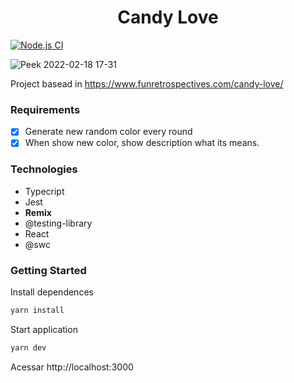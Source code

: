 <h1 align="center">Candy Love</h1>

[![Node.js CI](https://github.com/acmesquita/candy-love-remix/actions/workflows/node.js.yml/badge.svg)](https://github.com/acmesquita/candy-love-remix/actions/workflows/node.js.yml)

![Peek 2022-02-18 17-31](https://user-images.githubusercontent.com/15862643/154757076-40049d94-d78b-47a7-a6f5-fb0cb8bf1c6f.gif)


Project basead in https://www.funretrospectives.com/candy-love/

### Requirements

- [x] Generate new random color every round
- [x] When show new color, show description what its means.

### Technologies

- Typecript
- Jest
- **Remix**
- @testing-library
- React
- @swc

### Getting Started

Install dependences

```bash
yarn install
```

Start application

```bash
yarn dev
```

Acessar http://localhost:3000

